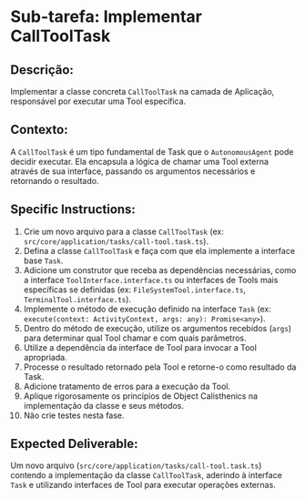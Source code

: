 # Sub-tarefa: Implementar CallToolTask

## Descrição:

Implementar a classe concreta `CallToolTask` na camada de Aplicação, responsável por executar uma Tool específica.

## Contexto:

A `CallToolTask` é um tipo fundamental de Task que o `AutonomousAgent` pode decidir executar. Ela encapsula a lógica de chamar uma Tool externa através de sua interface, passando os argumentos necessários e retornando o resultado.

## Specific Instructions:

1. Crie um novo arquivo para a classe `CallToolTask` (ex: `src/core/application/tasks/call-tool.task.ts`).
2. Defina a classe `CallToolTask` e faça com que ela implemente a interface base `Task`.
3. Adicione um construtor que receba as dependências necessárias, como a interface `ToolInterface.interface.ts` ou interfaces de Tools mais específicas se definidas (ex: `FileSystemTool.interface.ts`, `TerminalTool.interface.ts`).
4. Implemente o método de execução definido na interface `Task` (ex: `execute(context: ActivityContext, args: any): Promise<any>`).
5. Dentro do método de execução, utilize os argumentos recebidos (`args`) para determinar qual Tool chamar e com quais parâmetros.
6. Utilize a dependência da interface de Tool para invocar a Tool apropriada.
7. Processe o resultado retornado pela Tool e retorne-o como resultado da Task.
8. Adicione tratamento de erros para a execução da Tool.
9. Aplique rigorosamente os princípios de Object Calisthenics na implementação da classe e seus métodos.
10. Não crie testes nesta fase.

## Expected Deliverable:

Um novo arquivo (`src/core/application/tasks/call-tool.task.ts`) contendo a implementação da classe `CallToolTask`, aderindo à interface `Task` e utilizando interfaces de Tool para executar operações externas.